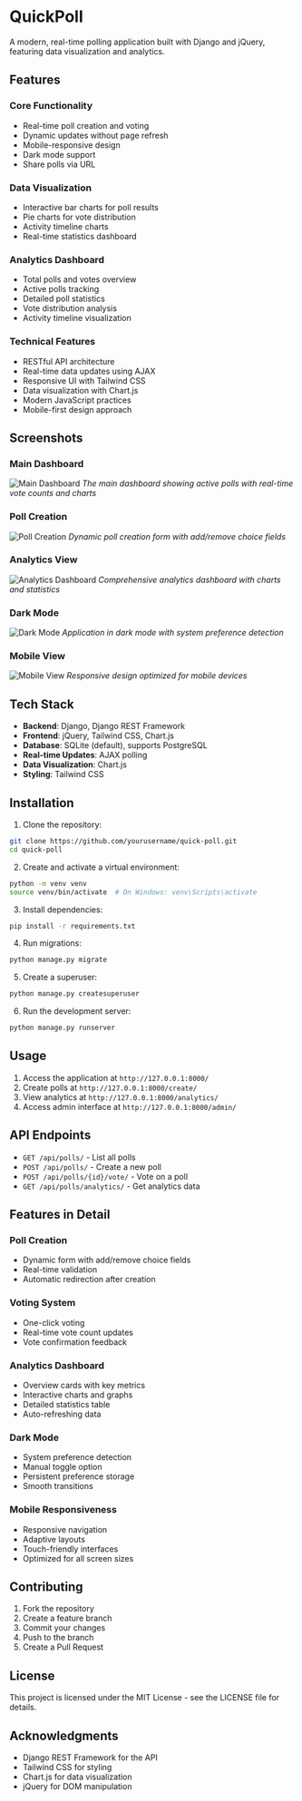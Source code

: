 # QuickPoll

A modern, real-time polling application built with Django and jQuery, featuring data visualization and analytics.

## Features

### Core Functionality
- Real-time poll creation and voting
- Dynamic updates without page refresh
- Mobile-responsive design
- Dark mode support
- Share polls via URL

### Data Visualization
- Interactive bar charts for poll results
- Pie charts for vote distribution
- Activity timeline charts
- Real-time statistics dashboard

### Analytics Dashboard
- Total polls and votes overview
- Active polls tracking
- Detailed poll statistics
- Vote distribution analysis
- Activity timeline visualization

### Technical Features
- RESTful API architecture
- Real-time data updates using AJAX
- Responsive UI with Tailwind CSS
- Data visualization with Chart.js
- Modern JavaScript practices
- Mobile-first design approach

## Screenshots

### Main Dashboard
![Main Dashboard](docs/main-dashboard.png)
*The main dashboard showing active polls with real-time vote counts and charts*

### Poll Creation
![Poll Creation](docs/poll-creation.png)
*Dynamic poll creation form with add/remove choice fields*

### Analytics View
![Analytics Dashboard](docs/analytics-dashboard.png)
*Comprehensive analytics dashboard with charts and statistics*

### Dark Mode
![Dark Mode](docs/dark-mode.png)
*Application in dark mode with system preference detection*

### Mobile View
![Mobile View](docs/mobile-view.png)
*Responsive design optimized for mobile devices*

## Tech Stack

- **Backend**: Django, Django REST Framework
- **Frontend**: jQuery, Tailwind CSS, Chart.js
- **Database**: SQLite (default), supports PostgreSQL
- **Real-time Updates**: AJAX polling
- **Data Visualization**: Chart.js
- **Styling**: Tailwind CSS

## Installation

1. Clone the repository:
```bash
git clone https://github.com/yourusername/quick-poll.git
cd quick-poll
```

2. Create and activate a virtual environment:
```bash
python -m venv venv
source venv/bin/activate  # On Windows: venv\Scripts\activate
```

3. Install dependencies:
```bash
pip install -r requirements.txt
```

4. Run migrations:
```bash
python manage.py migrate
```

5. Create a superuser:
```bash
python manage.py createsuperuser
```

6. Run the development server:
```bash
python manage.py runserver
```

## Usage

1. Access the application at `http://127.0.0.1:8000/`
2. Create polls at `http://127.0.0.1:8000/create/`
3. View analytics at `http://127.0.0.1:8000/analytics/`
4. Access admin interface at `http://127.0.0.1:8000/admin/`

## API Endpoints

- `GET /api/polls/` - List all polls
- `POST /api/polls/` - Create a new poll
- `POST /api/polls/{id}/vote/` - Vote on a poll
- `GET /api/polls/analytics/` - Get analytics data

## Features in Detail

### Poll Creation
- Dynamic form with add/remove choice fields
- Real-time validation
- Automatic redirection after creation

### Voting System
- One-click voting
- Real-time vote count updates
- Vote confirmation feedback

### Analytics Dashboard
- Overview cards with key metrics
- Interactive charts and graphs
- Detailed statistics table
- Auto-refreshing data

### Dark Mode
- System preference detection
- Manual toggle option
- Persistent preference storage
- Smooth transitions

### Mobile Responsiveness
- Responsive navigation
- Adaptive layouts
- Touch-friendly interfaces
- Optimized for all screen sizes

## Contributing

1. Fork the repository
2. Create a feature branch
3. Commit your changes
4. Push to the branch
5. Create a Pull Request

## License

This project is licensed under the MIT License - see the LICENSE file for details.

## Acknowledgments

- Django REST Framework for the API
- Tailwind CSS for styling
- Chart.js for data visualization
- jQuery for DOM manipulation 